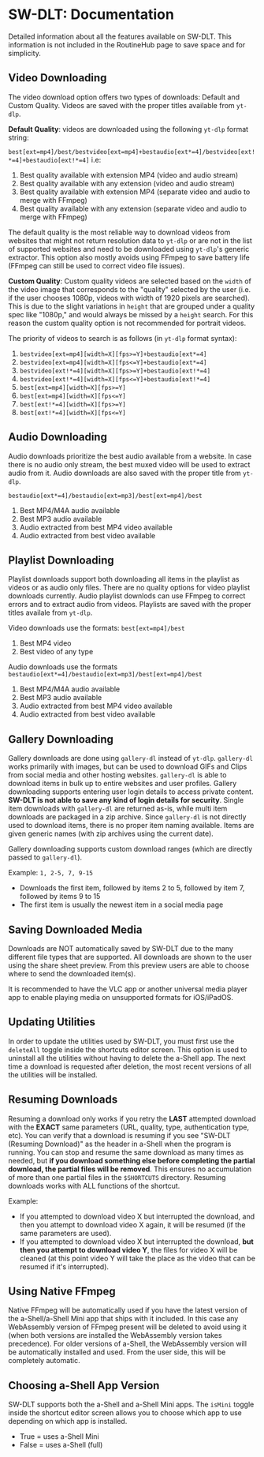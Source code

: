 # SW-DLT: Documentation

Detailed information about all the features available on SW-DLT. This information is not included in the RoutineHub page to save space and for simplicity.

## Video Downloading

The video download option offers two types of downloads: Default and Custom Quality. Videos are saved with the proper titles available from `yt-dlp`.

**Default Quality**: videos are downloaded using the following `yt-dlp` format string:

 `best[ext=mp4]/best/bestvideo[ext=mp4]+bestaudio[ext*=4]/bestvideo[ext!*=4]+bestaudio[ext!*=4]` i.e:

1. Best quality available with extension MP4 (video and audio stream)
2. Best quality available with any extension (video and audio stream)
3. Best quality available with extension MP4 (separate video and audio to merge with FFmpeg)
4. Best quality available with any extension (separate video and audio to merge with FFmpeg)

The default quality is the most reliable way to download videos from websites that might not return resolution data to `yt-dlp` or are not in the list of
supported websites and need to be downloaded using `yt-dlp`'s generic extractor. This option also mostly avoids using FFmpeg to save battery life (FFmpeg can still be used
to correct video file issues).

**Custom Quality**: Custom quality videos are selected based on the `width` of the video image that corresponds to the "quality" selected by the user (i.e. if the user chooses 1080p, videos with width of 1920 pixels are searched). This is due to the slight variations in `height` that are grouped under a quality spec like "1080p," and would always be missed by a `height` search. For this reason the custom quality option is not recommended for portrait videos.

The priority of videos to search is as follows (in `yt-dlp` format syntax):

1. `bestvideo[ext=mp4][width=X][fps>=Y]+bestaudio[ext*=4]`
2. `bestvideo[ext=mp4][width=X][fps<=Y]+bestaudio[ext*=4]`
3. `bestvideo[ext!*=4][width=X][fps>=Y]+bestaudio[ext!*=4]`
4. `bestvideo[ext!*=4][width=X][fps<=Y]+bestaudio[ext!*=4]`
5. `best[ext=mp4][width=X][fps>=Y]`
6. `best[ext=mp4][width=X][fps<=Y]`
7. `best[ext!*=4][width=X][fps>=Y]`
8. `best[ext!*=4][width=X][fps<=Y]`

## Audio Downloading

Audio downloads prioritize the best audio available from a website. In case there is no audio only stream, the best muxed video will be used to extract audio from it.
Audio downloads are also saved with the proper title from `yt-dlp`.

`bestaudio[ext*=4]/bestaudio[ext=mp3]/best[ext=mp4]/best`

1. Best MP4/M4A audio available
2. Best MP3 audio available
3. Audio extracted from best MP4 video available
4. Audio extracted from best video available

## Playlist Downloading

Playlist downloads support both downloading all items in the playlist as videos or as audio only files. There are no quality options for video playlist downloads currently. 
Audio playlist downlods can use FFmpeg to correct errors and to extract audio from videos. Playlists are saved with the proper titles availale from `yt-dlp`.

Video downloads use the formats: `best[ext=mp4]/best`

1. Best MP4 video
2. Best video of any type

Audio downloads use the formats `bestaudio[ext*=4]/bestaudio[ext=mp3]/best[ext=mp4]/best`

1. Best MP4/M4A audio available
2. Best MP3 audio available
3. Audio extracted from best MP4 video available
4. Audio extracted from best video available

## Gallery Downloading

Gallery downloads are done using `gallery-dl` instead of `yt-dlp`. `gallery-dl` works primarily with images, but can be used to download GIFs and Clips from
social media and other hosting websites. `gallery-dl` is able to download items in bulk up to entire websites and user profiles. Gallery downloading supports entering user
login details to access private content. **SW-DLT is not able to save any kind of login details for security**. Single item downloads with `gallery-dl` are returned
as-is, while multi item downloads are packaged in a zip archive. Since `gallery-dl` is not directly used to download items, there is no proper item naming available.
Items are given generic names (with zip archives using the current date).

Gallery downloading supports custom download ranges (which are directly passed to `gallery-dl`). 

Example: `1, 2-5, 7, 9-15`

- Downloads the first item, followed by items 2 to 5, followed by item 7, followed by items 9 to 15
- The first item is usually the newest item in a social media page

## Saving Downloaded Media

Downloads are NOT automatically saved by SW-DLT due to the many different file types that are supported. All downloads are shown to the user using the share sheet
preview. From this preview users are able to choose where to send the downloaded item(s).

It is recommended to have the VLC app or another universal media player app to enable playing media on unsupported formats for iOS/iPadOS.

## Updating Utilities

In order to update the utilities used by SW-DLT, you must first use the `deleteAll` toggle inside the shortcuts editor screen. This option is used to uninstall all the utilities
without having to delete the a-Shell app. The next time a download is requested after deletion, the most recent versions of all the utilities will be installed.

## Resuming Downloads

Resuming a download only works if you retry the **LAST** attempted download with the **EXACT** same parameters (URL, quality, type, authentication type, etc).
You can verify that a download is resuming if you see "SW-DLT (Resuming Download)" as the header in a-Shell when the program is running. You can stop and resume the same
download as many times as needed, but **if you download something else before completing the partial download, the partial files will be removed**. This ensures no 
accumulation of more than one partial files in the `$SHORTCUTS` directory. Resuming downloads works with ALL functions of the shortcut.

Example:
- If you attempted to download video X but interrupted the download, and then you attempt to download video X again, it will be resumed (if the same parameters are used).
- If you attempted to download video X but interrupted the download, **but then you attempt to download video Y**, the files for video X will be cleaned (at this point
video Y will take the place as the video that can be resumed if it's interrupted).

## Using Native FFmpeg
Native FFmpeg will be automatically used if you have the latest version of the a-Shell/a-Shell Mini app that ships with it included. In this case any WebAssembly version of FFmpeg 
present will be deleted to avoid using it (when both versions are installed the WebAssembly version takes precedence). For older versions of a-Shell, the WebAssembly version will 
be automatically installed and used. From the user side, this will be completely automatic.

## Choosing a-Shell App Version

SW-DLT supports both the a-Shell and a-Shell Mini apps. The `isMini` toggle inside the shortcut editor screen allows you to choose which app to use depending on which app 
is installed.

-  True = uses a-Shell Mini
-  False = uses a-Shell (full)
